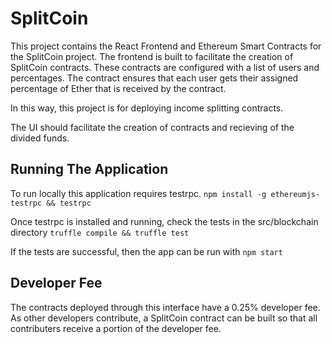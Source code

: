 # SplitCoin
This project contains the React Frontend and Ethereum Smart Contracts for the SplitCoin project. The frontend is built to facilitate the creation of SplitCoin contracts. These contracts are configured with a list of users and percentages. The contract ensures that each user gets their assigned percentage of Ether that is received by the contract. 

In this way, this project is for deploying income splitting contracts. 

The UI should facilitate the creation of contracts and recieving of the divided funds.


## Running The Application
To run locally this application requires testrpc.
```npm install -g ethereumjs-testrpc && testrpc```

Once testrpc is installed and running, check the tests in the src/blockchain directory
```truffle compile && truffle test```

If the tests are successful, then the app can be run with
```npm start```

## Developer Fee
The contracts deployed through this interface have a 0.25% developer fee. As other developers contribute, a SplitCoin contract can be built so that all contributers receive a portion of the developer fee.
